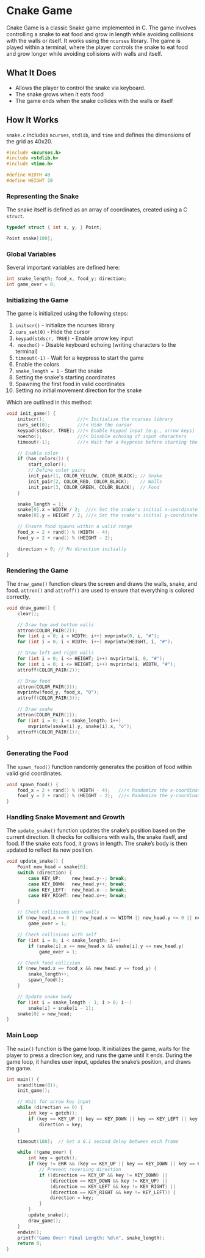 # Cnake Game

Cnake Game is a classic Snake game implemented in C. The game involves controlling a snake to eat food and grow in length while avoiding collisions with the walls or itself. It works using the `ncurses` library. The game is played within a terminal, where the player controls the snake to eat food and grow longer while avoiding collisions with walls and itself.

## What It Does

- Allows the player to control the snake via keyboard.
- The snake grows when it eats food
- The game ends when the snake collides with the walls or itself

## How It Works

`snake.c` includes `ncurses`, `stdlib`, and `time` and defines the dimensions of the grid as 40x20.

```c
#include <ncurses.h>
#include <stdlib.h>
#include <time.h>

#define WIDTH 40
#define HEIGHT 20
```

### Representing the Snake

The snake itself is defined as an array of coordinates, created using a C `struct`.

```c
typedef struct { int x, y; } Point;

Point snake[100];
```

### Global Variables

Several important variables are defined here:

```c
int snake_length; food_x, food_y; direction;
int game_over = 0;
```

### Initializing the Game

The game is initialized using the following steps:

1. `initscr()` - Initialize the ncurses library
2. `curs_set(0)` - Hide the cursor
3. `keypad(stdscr, TRUE)` - Enable arrow key input
4. ` noecho()` - Disable keyboard echoing (writing characters to the terminal)
5. `timeout(-1)` - Wait for a keypress to start the game
6. Enable the colors
7. `snake_length = 1` - Start the snake
8. Setting the snake's starting coordinates
9. Spawning the first food in valid coordinates
10. Setting no initial movement direction for the snake

Which are outlined in this method:

```c
void init_game() {
    initscr();            ///< Initialize the ncurses library
    curs_set(0);          ///< Hide the cursor
    keypad(stdscr, TRUE); ///< Enable keypad input (e.g., arrow keys)
    noecho();             ///< Disable echoing of input characters
    timeout(-1);          ///< Wait for a keypress before starting the game

    // Enable color
    if (has_colors()) {
        start_color();
        // Define color pairs
        init_pair(1, COLOR_YELLOW, COLOR_BLACK); // Snake
        init_pair(2, COLOR_RED, COLOR_BLACK);    // Walls
        init_pair(3, COLOR_GREEN, COLOR_BLACK);  // Food
    }

    snake_length = 1;
    snake[0].x = WIDTH / 2;  ///< Set the snake's initial x-coordinate
    snake[0].y = HEIGHT / 2; ///< Set the snake's initial y-coordinate

    // Ensure food spawns within a valid range
    food_x = 2 + rand() % (WIDTH - 4);
    food_y = 2 + rand() % (HEIGHT - 2);

    direction = 0; // No direction initially
}
```

### Rendering the Game

The `draw_game()` function clears the screen and draws the walls, snake, and food. `attron()` and `attroff()` are used to ensure that everything is colored correctly.

```c
void draw_game() {
    clear();

    // Draw top and bottom walls
    attron(COLOR_PAIR(2));
    for (int i = 0; i < WIDTH; i++) mvprintw(0, i, "#");
    for (int i = 0; i < WIDTH; i++) mvprintw(HEIGHT, i, "#");

    // Draw left and right walls
    for (int i = 0; i <= HEIGHT; i++) mvprintw(i, 0, "#");
    for (int i = 0; i <= HEIGHT; i++) mvprintw(i, WIDTH, "#");
    attroff(COLOR_PAIR(2));

    // Draw food
    attron(COLOR_PAIR(3));
    mvprintw(food_y, food_x, "O");
    attroff(COLOR_PAIR(3));

    // Draw snake
    attron(COLOR_PAIR(1));
    for (int i = 0; i < snake_length; i++)
        mvprintw(snake[i].y, snake[i].x, "o");
    attroff(COLOR_PAIR(1));
}
```

### Generating the Food

The `spawn_food()` function randomly generates the position of food within valid grid coordinates.

```c
void spawn_food() {
    food_x = 2 + rand() % (WIDTH - 4);   ///< Randomize the x-coordinate of the food
    food_y = 2 + rand() % (HEIGHT - 2);  ///< Randomize the y-coordinate of the food
}
```

### Handling Snake Movement and Growth

The `update_snake()` function updates the snake’s position based on the current direction. It checks for collisions with walls, the snake itself, and food. If the snake eats food, it grows in length. The snake’s body is then updated to reflect its new position.

```c
void update_snake() {
    Point new_head = snake[0];
    switch (direction) {
        case KEY_UP:    new_head.y--; break;
        case KEY_DOWN:  new_head.y++; break;
        case KEY_LEFT:  new_head.x--; break;
        case KEY_RIGHT: new_head.x++; break;
    }

    // Check collisions with walls
    if (new_head.x <= 0 || new_head.x >= WIDTH || new_head.y <= 0 || new_head.y >= HEIGHT)
        game_over = 1;

    // Check collisions with self
    for (int i = 0; i < snake_length; i++)
        if (snake[i].x == new_head.x && snake[i].y == new_head.y)
            game_over = 1;

    // Check food collision
    if (new_head.x == food_x && new_head.y == food_y) {
        snake_length++;
        spawn_food();
    }

    // Update snake body
    for (int i = snake_length - 1; i > 0; i--)
        snake[i] = snake[i - 1];
    snake[0] = new_head;
}
```

### Main Loop

The `main()` function is the game loop. It initializes the game, waits for the player to press a direction key, and runs the game until it ends. During the game loop, it handles user input, updates the snake’s position, and draws the game.

```c
int main() {
    srand(time(0));
    init_game();

    // Wait for arrow key input
    while (direction == 0) {
        int key = getch();
        if (key == KEY_UP || key == KEY_DOWN || key == KEY_LEFT || key == KEY_RIGHT)
            direction = key;
    }

    timeout(100);  // Set a 0.1 second delay between each frame

    while (!game_over) {
        int key = getch();
        if (key != ERR && (key == KEY_UP || key == KEY_DOWN || key == KEY_LEFT || key == KEY_RIGHT)) {
            // Prevent reversing direction
            if ((direction == KEY_UP && key != KEY_DOWN) ||
                (direction == KEY_DOWN && key != KEY_UP) ||
                (direction == KEY_LEFT && key != KEY_RIGHT) ||
                (direction == KEY_RIGHT && key != KEY_LEFT)) {
                direction = key;
            }
        }
        update_snake();
        draw_game();
    }
    endwin();
    printf("Game Over! Final Length: %d\n", snake_length);
    return 0;
}
```
